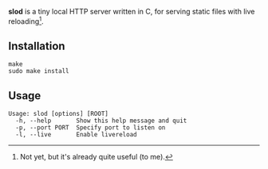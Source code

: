 **slod** is a tiny local HTTP server written in C,
for serving static files with live reloading[^1].

## Installation

    make
    sudo make install

## Usage

    Usage: slod [options] [ROOT]
      -h, --help       Show this help message and quit
      -p, --port PORT  Specify port to listen on
      -l, --live       Enable livereload

[^1]: Not yet, but it's already quite useful (to me).
